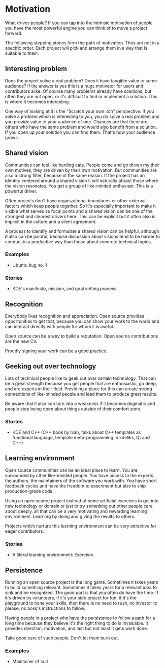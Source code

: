 # Motivation

What drives people? If you can tap into the intrinsic motivation of people you have the most powerful engine you can think of to move a project forward.

The following stepping stones form the path of motivation. They are not in a specific order. Each project will pick and arrange them in a way that is suitable to them.


## Interesting problem

Does the project solve a real problem? Does it have tangible value to some audience? If the answer is yes this is a huge motivator for users and contributors alike. Of course many problems already have solutions, but often they are not open, or it's difficult to find or implement a solution. This is where it becomes interesting.

One way of looking at it is the "Scratch your own itch" perspective. If you solve a problem which is interesting to you, you do solve a real problem and you provide value to your audience of one. Chances are that there are others who have the same problem and would also benefit from a solution. If you open up your solution you can find them. That's how your audience grows.


## Shared vision

Communities can feel like herding cats. People come and go driven my their own motives, they are driven by their own motivation. But communities are also a strong filter, because of the same reason. If the project has an identity centered around a shared vision it will naturally attract those where the vision resonates. You get a group of like-minded enthusiast. This is a powerful driver.

Often projects don't have organizational boundaries or other external factors which keep people together. So it's especially important to make it visible what serves as focal points and a shared vision can be one of the strongest and clearest drivers here. This can be explicit but it often also is implicit in the culture and a silent agreement.

A process to identify and formulate a shared vision can be helpful, although it also can be painful, because discussion about visions tend to be harder to conduct in a productive way than those about concrete technical topics.

### Examples

* Ubuntu bug no. 1

### Stories

* KDE's manifesto, mission, and goal setting process


## Recognition

Everybody likes recognition and appreciation. Open source provides opportunities to get that, because you can show your work to the world and can interact directly with people for whom it is useful.

Open source can be a way to build a reputation. Open source contributions are the new CV.

Proudly signing your work can be a good practice.


## Geeking out over technology

Lots of technical people like to geek out over certain technology. That can be a great strength because you get people that are enthusiastic, go deep, and are experts in their field. Providing a place for this can create strong connections of like-minded people and lead them to produce great results.

Be aware that it also can turn into a weakness if it becomes dogmatic and people stop being open about things outside of their comfort zone.

### Stories

* KDE and C++ (C++ book by Ivan, talks about C++ templates as functional language, template meta-programming in kdelibs, Qt and C++)


## Learning environment

Open source communities can be an ideal place to learn. You are surrounded by other like-minded people. You have access to the experts, the authors, the maintainers of the software you work with. You have short feedback cycles and have the freedom to experiment but also to ship production-grade code.

Using an open source project instead of some artificial exercises to get into new technology or domain or just to try something out other people care about deeply, all that can be a very motivating and rewarding learning environment. Learning by doing and giving the results to others.

Projects which nurture this learning environment can be very attractive for eager contributors.

### Stories

* A literal learning environment: Exercism


## Persistence

Running an open source project is the long game. Sometimes it takes years to build something relevant. Sometimes it takes years for a relevant idea to sink and be recognized. The good part is that you often do have the time. If it's driven by volunteers, if it's your side project for fun, if it's the playground to hone your skills, then there is no need to rush, no investor to please, no boss's instructions to follow.

Having people in a project who have the persistence to follow a path for a long time because they believe it's the right thing to do is invaluable. It provides direction, motivation, and last but not least it gets work done.

Take good care of such people. Don't let them burn out.

### Examples

* Maintainer of curl
